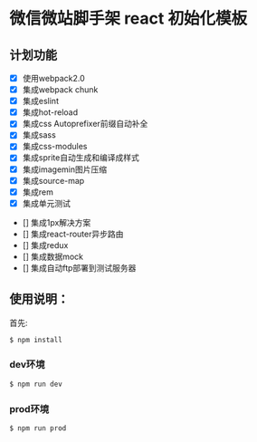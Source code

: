 # 微信微站脚手架 react 初始化模板

## 计划功能

- [x] 使用webpack2.0 
- [x] 集成webpack chunk
- [x] 集成eslint
- [x] 集成hot-reload
- [x] 集成css Autoprefixer前缀自动补全 
- [x] 集成sass
- [x] 集成css-modules
- [x] 集成sprite自动生成和编译成样式
- [x] 集成imagemin图片压缩
- [x] 集成source-map
- [x] 集成rem   
- [x] 集成单元测试
- [] ​集成1px解决方案
- [] 集成react-router异步路由
- [] 集成redux
- [] 集成数据mock
- [] 集成自动ftp部署到测试服务器


## 使用说明：

首先:

```bash
$ npm install
```

### dev环境

```bash
$ npm run dev
```

### prod环境

```bash
$ npm run prod
```

